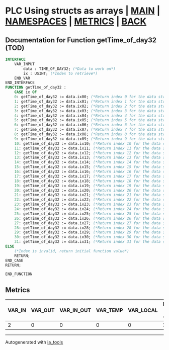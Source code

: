 # PLC Using structs as arrays | [MAIN] | [NAMESPACES] | [METRICS] | [BACK]  

## Documentation for Function getTime_of_day32 (TOD)  

```pascal
INTERFACE
    VAR_INPUT
        data : TIME_OF_DAY32; (*Data to work on*)
        ix : USINT; (*Index to retrieve*)
    END_VAR
END_INTERFACE
FUNCTION getTime_of_day32 :
    CASE ix OF
	0: getTime_of_day32 := data.ix00; (*Return index 0 for the data struct*)
	1: getTime_of_day32 := data.ix01; (*Return index 1 for the data struct*)
	2: getTime_of_day32 := data.ix02; (*Return index 2 for the data struct*)
	3: getTime_of_day32 := data.ix03; (*Return index 3 for the data struct*)
	4: getTime_of_day32 := data.ix04; (*Return index 4 for the data struct*)
	5: getTime_of_day32 := data.ix05; (*Return index 5 for the data struct*)
	6: getTime_of_day32 := data.ix06; (*Return index 6 for the data struct*)
	7: getTime_of_day32 := data.ix07; (*Return index 7 for the data struct*)
	8: getTime_of_day32 := data.ix08; (*Return index 8 for the data struct*)
	9: getTime_of_day32 := data.ix09; (*Return index 9 for the data struct*)
	10: getTime_of_day32 := data.ix10; (*Return index 10 for the data struct*)
	11: getTime_of_day32 := data.ix11; (*Return index 11 for the data struct*)
	12: getTime_of_day32 := data.ix12; (*Return index 12 for the data struct*)
	13: getTime_of_day32 := data.ix13; (*Return index 13 for the data struct*)
	14: getTime_of_day32 := data.ix14; (*Return index 14 for the data struct*)
	15: getTime_of_day32 := data.ix15; (*Return index 15 for the data struct*)
	16: getTime_of_day32 := data.ix16; (*Return index 16 for the data struct*)
	17: getTime_of_day32 := data.ix17; (*Return index 17 for the data struct*)
	18: getTime_of_day32 := data.ix18; (*Return index 18 for the data struct*)
	19: getTime_of_day32 := data.ix19; (*Return index 19 for the data struct*)
	20: getTime_of_day32 := data.ix20; (*Return index 20 for the data struct*)
	21: getTime_of_day32 := data.ix21; (*Return index 21 for the data struct*)
	22: getTime_of_day32 := data.ix22; (*Return index 22 for the data struct*)
	23: getTime_of_day32 := data.ix23; (*Return index 23 for the data struct*)
	24: getTime_of_day32 := data.ix24; (*Return index 24 for the data struct*)
	25: getTime_of_day32 := data.ix25; (*Return index 25 for the data struct*)
	26: getTime_of_day32 := data.ix26; (*Return index 26 for the data struct*)
	27: getTime_of_day32 := data.ix27; (*Return index 27 for the data struct*)
	28: getTime_of_day32 := data.ix28; (*Return index 28 for the data struct*)
	29: getTime_of_day32 := data.ix29; (*Return index 29 for the data struct*)
	30: getTime_of_day32 := data.ix30; (*Return index 30 for the data struct*)
	31: getTime_of_day32 := data.ix31; (*Return index 31 for the data struct*)
ELSE
	(*Index is invalid, return initial function value*)
	RETURN;
END_CASE
RETURN;

END_FUNCTION
```

## Metrics  

| VAR_IN | VAR_OUT | VAR_IN_OUT | VAR_TEMP | VAR_LOCAL | Lines of code | Maintainable size |
| ------ | ------- | ---------- | --------- | -------- | ------------- | ----------------- |
| 2 | 0 | 0 | 0 | 0 | 38 | 42 |  

---
Autogenerated with [ia_tools](https://github.com/tkucic/ia_tools)  

[MAIN]: ../../../../index_st.md
[NAMESPACES]: ../../nsList_st.md
[METRICS]: ../../../metrics_st.md
[BACK]: ../nsMain_st.md
